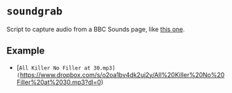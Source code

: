 # `soundgrab`

Script to capture audio from a BBC Sounds page, like [this one](https://www.bbc.co.uk/sounds/play/m000sj3w).

## Example

- [`All Killer No Filler at 30.mp3](`https://www.dropbox.com/s/o2oa1bv4dk2uj2y/All%20Killer%20No%20Filler%20at%2030.mp3?dl=0)

